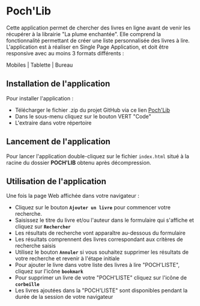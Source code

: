 # Poch'Lib

Cette application permet de chercher des livres en ligne avant de venir les récupérer à la
librairie "La plume enchantée". Elle comprend la fonctionnalité permettant de créer une liste personnalisée des livres à lire.
L'application est à réaliser en Single Page Application, et doit être responsive avec au moins 3 formats différents :

Mobiles | Tablette | Bureau

## Installation de l'application

Pour installer l'application :

- Télécharger le fichier .zip du projet GitHub via ce lien [Poch'Lib](https://github.com/frederic8/Poch-LIB)
- Dans le sous-menu cliquez sur le bouton VERT "Code"
- L'extraire dans votre répertoire

## Lancement de l'application

Pour lancer l'application double-cliquez sur le fichier `index.html` situé à la racine du dossier **POCH'LIB** obtenu après décompression.

## Utilisation de l'application

Une fois la page Web affichée dans votre navigateur :

- Cliquez sur le bouton **`Ajouter un livre`** pour commencer votre recherche.
- Saisissez le titre du livre et/ou l'auteur dans le formulaire qui s'affiche et cliquez sur **`Rechercher`**
- Les résultats de recherche vont apparaître au-dessous du formulaire
- Les résultats comprennent des livres correspondant aux critères de recherche saisis
- Utilisez le bouton **`Annuler`** si vous souhaitez supprimer les résultats de votre recherche et revenir à l'étape initiale
- Pour ajouter le livre dans votre liste des livres à lire "POCH'LISTE", cliquez sur l'icône **`bookmark`**
- Pour supprimer un livre de votre "POCH'LISTE" cliquez sur l'icône de **`corbeille`**
- Les livres ajoutées dans la "POCH'LISTE" sont disponibles pendant la durée de la session de votre navigateur
